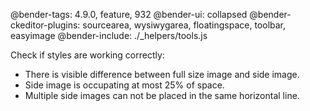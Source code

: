 @bender-tags: 4.9.0, feature, 932
@bender-ui: collapsed
@bender-ckeditor-plugins: sourcearea, wysiwygarea, floatingspace, toolbar, easyimage
@bender-include: ./_helpers/tools.js


Check if styles are working correctly:

* There is visible difference between full size image and side image.
* Side image is occupating at most 25% of space.
* Multiple side images can not be placed in the same horizontal line.
